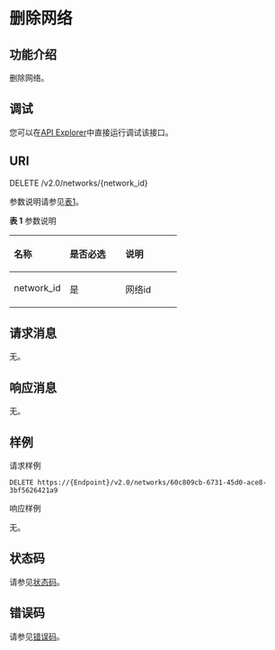# 删除网络<a name="vpc_network_0005"></a>

## 功能介绍<a name="section43031324205035"></a>

删除网络。

## 调试<a name="section1062181918110"></a>

您可以在[API Explorer](https://apiexplorer.developer.huaweicloud.com/apiexplorer/doc?product=VPC&version=v2&api=NeutronDeleteNetwork)中直接运行调试该接口。

## URI<a name="section29996404205035"></a>

DELETE /v2.0/networks/\{network\_id\}

参数说明请参见[表1](#table1710134691014)。

**表 1**  参数说明

<a name="table1710134691014"></a>
<table><thead align="left"><tr id="vpc_network_0002_row1775694617109"><th class="cellrowborder" valign="top" width="33.33333333333333%" id="mcps1.2.4.1.1"><p id="vpc_network_0002_p775644621011"><a name="vpc_network_0002_p775644621011"></a><a name="vpc_network_0002_p775644621011"></a>名称</p>
</th>
<th class="cellrowborder" valign="top" width="33.33333333333333%" id="mcps1.2.4.1.2"><p id="vpc_network_0002_p575674618101"><a name="vpc_network_0002_p575674618101"></a><a name="vpc_network_0002_p575674618101"></a>是否必选</p>
</th>
<th class="cellrowborder" valign="top" width="33.33333333333333%" id="mcps1.2.4.1.3"><p id="vpc_network_0002_p17568468102"><a name="vpc_network_0002_p17568468102"></a><a name="vpc_network_0002_p17568468102"></a>说明</p>
</th>
</tr>
</thead>
<tbody><tr id="vpc_network_0002_row875634651011"><td class="cellrowborder" valign="top" width="33.33333333333333%" headers="mcps1.2.4.1.1 "><p id="vpc_network_0002_p8756154610104"><a name="vpc_network_0002_p8756154610104"></a><a name="vpc_network_0002_p8756154610104"></a>network_id</p>
</td>
<td class="cellrowborder" valign="top" width="33.33333333333333%" headers="mcps1.2.4.1.2 "><p id="vpc_network_0002_p37561846191013"><a name="vpc_network_0002_p37561846191013"></a><a name="vpc_network_0002_p37561846191013"></a>是</p>
</td>
<td class="cellrowborder" valign="top" width="33.33333333333333%" headers="mcps1.2.4.1.3 "><p id="vpc_network_0002_p1375624661014"><a name="vpc_network_0002_p1375624661014"></a><a name="vpc_network_0002_p1375624661014"></a>网络id</p>
</td>
</tr>
</tbody>
</table>

## 请求消息<a name="section54655929205035"></a>

无。

## 响应消息<a name="section48616095205035"></a>

无。

## 样例<a name="section7653394205035"></a>

请求样例

```
DELETE https://{Endpoint}/v2.0/networks/60c809cb-6731-45d0-ace8-3bf5626421a9
```

响应样例

无。

## 状态码<a name="section10470352390"></a>

请参见[状态码](状态码.md)。

## 错误码<a name="section85821649202813"></a>

请参见[错误码](错误码.md)。

